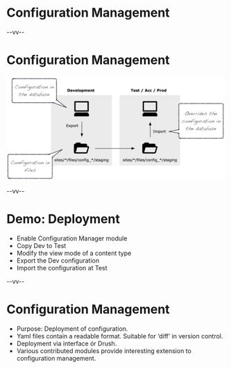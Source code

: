 # Configuration Management

--vv--

# Configuration Management
<!-- .slide: class="layout-image" -->

![Festival information page](lesson-3/slides/images/configuration-management-graphic.png)<!-- .element: style="width: 100%; heigth: 100%;" -->

--vv--

# Demo: Deployment
- Enable Configuration Manager module
- Copy Dev to Test
- Modify the view mode of a content type
- Export the Dev configuration
- Import the configuration at Test

--vv--

# Configuration Management
- Purpose: Deployment of configuration.
- Yaml files contain a readable format. Suitable for ‘diff’ in version control.
- Deployment via interface ór Drush.
- Various contributed modules provide interesting extension to configuration management.
